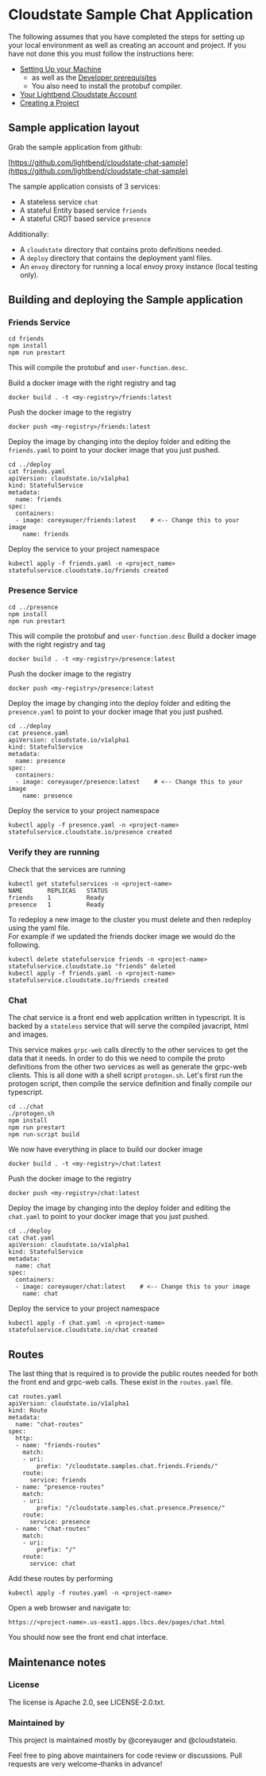 
# Cloudstate Sample Chat Application

The following assumes that you have completed the steps for setting up your local environment as well as creating an account and project.  If you have not done this you must follow the instructions here:

* [Setting Up your Machine](https://docs.lbcs.dev/gettingstarted/setup.html)
   * as well as the [Developer prerequisites](https://docs.lbcs.dev/developing/developing.html#prerequisites)
   * You also need to install the protobuf compiler.
* [Your Lightbend Cloudstate Account](https://docs.lbcs.dev/gettingstarted/account.html)
* [Creating a Project](https://docs.lbcs.dev/gettingstarted/project.html)

## Sample application layout
Grab the sample application from github:
 
[https://github.com/lightbend/cloudstate-chat-sample](https://github.com/lightbend/cloudstate-chat-sample)

The sample application consists of 3 services:
* A stateless service `chat`
* A stateful Entity based service `friends`
* A stateful CRDT based service `presence`

Additionally:
* A `cloudstate` directory that contains proto definitions needed.
* A `deploy` directory that contains the deployment yaml files.
* An `envoy` directory for running a local envoy proxy instance (local testing only).

## Building and deploying the Sample application

### Friends Service
```
cd friends
npm install
npm run prestart

```

This will compile the protobuf and `user-function.desc`.

Build a docker image with the right registry and tag
```
docker build . -t <my-registry>/friends:latest
```

Push the docker image to the registry
```
docker push <my-registry>/friends:latest
```

Deploy the image by changing into the deploy folder and editing the `friends.yaml` to point to your docker image that you just pushed.
```
cd ../deploy
cat friends.yaml
apiVersion: cloudstate.io/v1alpha1
kind: StatefulService
metadata:
  name: friends
spec:
  containers:
  - image: coreyauger/friends:latest    # <-- Change this to your image
    name: friends
```

Deploy the service to your project namespace
```
kubectl apply -f friends.yaml -n <project_name>
statefulservice.cloudstate.io/friends created
````

### Presence Service
```
cd ../presence
npm install
npm run prestart

```

This will compile the protobuf and `user-function.desc`
Build a docker image with the right registry and tag
```
docker build . -t <my-registry>/presence:latest
```

Push the docker image to the registry
```
docker push <my-registry>/presence:latest
```

Deploy the image by changing into the deploy folder and editing the `presence.yaml` to point to your docker image that you just pushed.
```
cd ../deploy
cat presence.yaml
apiVersion: cloudstate.io/v1alpha1
kind: StatefulService
metadata:
  name: presence
spec:
  containers:
  - image: coreyauger/presence:latest    # <-- Change this to your image
    name: presence
```

Deploy the service to your project namespace
```
kubectl apply -f presence.yaml -n <project-name>
statefulservice.cloudstate.io/presence created
````

### Verify they are running
Check that the services are running
```
kubectl get statefulservices -n <project-name>
NAME       REPLICAS   STATUS
friends    1          Ready
presence   1          Ready
```

To redeploy a new image to the cluster you must delete and then redeploy using the yaml file.  
For example if we updated the friends docker image we would do the following.
````
kubectl delete statefulservice friends -n <project-name>
statefulservice.cloudstate.io "friends" deleted
kubectl apply -f friends.yaml -n <project-name>    
statefulservice.cloudstate.io/friends created
````


### Chat
The chat service is a front end web application written in typescript.  It is backed by a `stateless` service that will serve the compiled javacript, html and images.

This service makes `grpc-web` calls directly to the other services to get the data that it needs.  In order to do this we need to compile the proto definitions from the other two services as well as generate the grpc-web clients.  This is all done with a shell script `protogen.sh`.  Let's first run the protogen script, then compile the service definition and finally compile our typescript.

```
cd ../chat
./protogen.sh
npm install
npm run prestart
npm run-script build
```

We now have everything in place to build our docker image
```
docker build . -t <my-registry>/chat:latest
```

Push the docker image to the registry
```
docker push <my-registry>/chat:latest
```

Deploy the image by changing into the deploy folder and editing the `chat.yaml` to point to your docker image that you just pushed.
```
cd ../deploy
cat chat.yaml
apiVersion: cloudstate.io/v1alpha1
kind: StatefulService
metadata:
  name: chat
spec:
  containers:
  - image: coreyauger/chat:latest    # <-- Change this to your image
    name: chat
```

Deploy the service to your project namespace
```
kubectl apply -f chat.yaml -n <project-name>
statefulservice.cloudstate.io/chat created
```

## Routes
The last thing that is required is to provide the public routes needed for both the front end and grpc-web calls.  These exist in the `routes.yaml` file.

```
cat routes.yaml
apiVersion: cloudstate.io/v1alpha1
kind: Route
metadata:
  name: "chat-routes"
spec:
  http:
  - name: "friends-routes"
    match:
    - uri:
        prefix: "/cloudstate.samples.chat.friends.Friends/"
    route:
      service: friends
  - name: "presence-routes"
    match:
    - uri:
        prefix: "/cloudstate.samples.chat.presence.Presence/"
    route:
      service: presence
  - name: "chat-routes"
    match:
    - uri:
        prefix: "/"
    route:
      service: chat
```

Add these routes by performing
```
kubectl apply -f routes.yaml -n <project-name>
```

Open a web browser and navigate to:

`https://<project-name>.us-east1.apps.lbcs.dev/pages/chat.html`

You should now see the front end chat interface.

## Maintenance notes

### License
The license is Apache 2.0, see LICENSE-2.0.txt.

### Maintained by
This project is maintained mostly by @coreyauger and @cloudstateio.

Feel free to ping above maintainers for code review or discussions. Pull requests are very welcome–thanks in advance!

